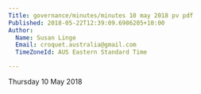 ```yaml
---
Title: governance/minutes/minutes 10 may 2018 pv pdf
Published: 2018-05-22T12:39:09.6986205+10:00
Author:
  Name: Susan Linge
  Email: croquet.australia@gmail.com
  TimeZoneId: AUS Eastern Standard Time

---
```

Thursday 10 May 2018